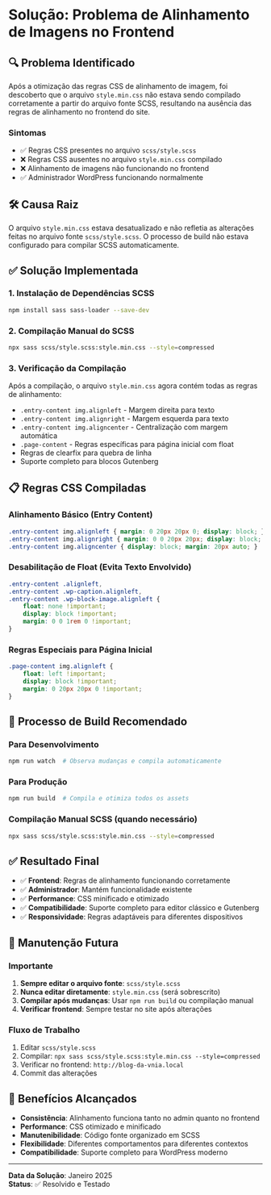 # Solução: Problema de Alinhamento de Imagens no Frontend

## 🔍 Problema Identificado

Após a otimização das regras CSS de alinhamento de imagem, foi descoberto que o arquivo `style.min.css` não estava sendo compilado corretamente a partir do arquivo fonte SCSS, resultando na ausência das regras de alinhamento no frontend do site.

### Sintomas
- ✅ Regras CSS presentes no arquivo `scss/style.scss`
- ❌ Regras CSS ausentes no arquivo `style.min.css` compilado
- ❌ Alinhamento de imagens não funcionando no frontend
- ✅ Administrador WordPress funcionando normalmente

## 🛠️ Causa Raiz

O arquivo `style.min.css` estava desatualizado e não refletia as alterações feitas no arquivo fonte `scss/style.scss`. O processo de build não estava configurado para compilar SCSS automaticamente.

## ✅ Solução Implementada

### 1. Instalação de Dependências SCSS
```bash
npm install sass sass-loader --save-dev
```

### 2. Compilação Manual do SCSS
```bash
npx sass scss/style.scss:style.min.css --style=compressed
```

### 3. Verificação da Compilação
Após a compilação, o arquivo `style.min.css` agora contém todas as regras de alinhamento:

- `.entry-content img.alignleft` - Margem direita para texto
- `.entry-content img.alignright` - Margem esquerda para texto  
- `.entry-content img.aligncenter` - Centralização com margem automática
- `.page-content` - Regras específicas para página inicial com float
- Regras de clearfix para quebra de linha
- Suporte completo para blocos Gutenberg

## 📋 Regras CSS Compiladas

### Alinhamento Básico (Entry Content)
```css
.entry-content img.alignleft { margin: 0 20px 20px 0; display: block; }
.entry-content img.alignright { margin: 0 0 20px 20px; display: block; }
.entry-content img.aligncenter { display: block; margin: 20px auto; }
```

### Desabilitação de Float (Evita Texto Envolvido)
```css
.entry-content .alignleft,
.entry-content .wp-caption.alignleft,
.entry-content .wp-block-image.alignleft {
    float: none !important;
    display: block !important;
    margin: 0 0 1rem 0 !important;
}
```

### Regras Especiais para Página Inicial
```css
.page-content img.alignleft {
    float: left !important;
    display: block !important;
    margin: 0 20px 20px 0 !important;
}
```

## 🔄 Processo de Build Recomendado

### Para Desenvolvimento
```bash
npm run watch  # Observa mudanças e compila automaticamente
```

### Para Produção
```bash
npm run build  # Compila e otimiza todos os assets
```

### Compilação Manual SCSS (quando necessário)
```bash
npx sass scss/style.scss:style.min.css --style=compressed
```

## ✅ Resultado Final

- ✅ **Frontend**: Regras de alinhamento funcionando corretamente
- ✅ **Administrador**: Mantém funcionalidade existente
- ✅ **Performance**: CSS minificado e otimizado
- ✅ **Compatibilidade**: Suporte completo para editor clássico e Gutenberg
- ✅ **Responsividade**: Regras adaptáveis para diferentes dispositivos

## 📝 Manutenção Futura

### Importante
1. **Sempre editar o arquivo fonte**: `scss/style.scss`
2. **Nunca editar diretamente**: `style.min.css` (será sobrescrito)
3. **Compilar após mudanças**: Usar `npm run build` ou compilação manual
4. **Verificar frontend**: Sempre testar no site após alterações

### Fluxo de Trabalho
1. Editar `scss/style.scss`
2. Compilar: `npx sass scss/style.scss:style.min.css --style=compressed`
3. Verificar no frontend: `http://blog-da-vnia.local`
4. Commit das alterações

## 🎯 Benefícios Alcançados

- **Consistência**: Alinhamento funciona tanto no admin quanto no frontend
- **Performance**: CSS otimizado e minificado
- **Manutenibilidade**: Código fonte organizado em SCSS
- **Flexibilidade**: Diferentes comportamentos para diferentes contextos
- **Compatibilidade**: Suporte completo para WordPress moderno

---

**Data da Solução**: Janeiro 2025  
**Status**: ✅ Resolvido e Testado